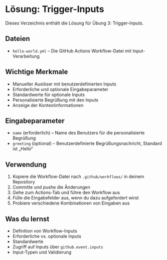 # Lösung: Trigger-Inputs

Dieses Verzeichnis enthält die Lösung für Übung 3: Trigger-Inputs.

## Dateien
- `hello-world.yml` – Die GitHub Actions Workflow-Datei mit Input-Verarbeitung

## Wichtige Merkmale
- Manueller Auslöser mit benutzerdefinierten Inputs
- Erforderliche und optionale Eingabeparameter
- Standardwerte für optionale Inputs
- Personalisierte Begrüßung mit den Inputs
- Anzeige der Kontextinformationen

## Eingabeparameter
- `name` (erforderlich) – Name des Benutzers für die personalisierte Begrüßung
- `greeting` (optional) – Benutzerdefinierte Begrüßungsnachricht, Standard ist „Hello“

## Verwendung
1. Kopiere die Workflow-Datei nach `.github/workflows/` in deinem Repository
2. Committe und pushe die Änderungen
3. Gehe zum Actions-Tab und führe den Workflow aus
4. Fülle die Eingabefelder aus, wenn du dazu aufgefordert wirst
5. Probiere verschiedene Kombinationen von Eingaben aus

## Was du lernst
- Definition von Workflow-Inputs
- Erforderliche vs. optionale Inputs
- Standardwerte
- Zugriff auf Inputs über `github.event.inputs`
- Input-Typen und Validierung
